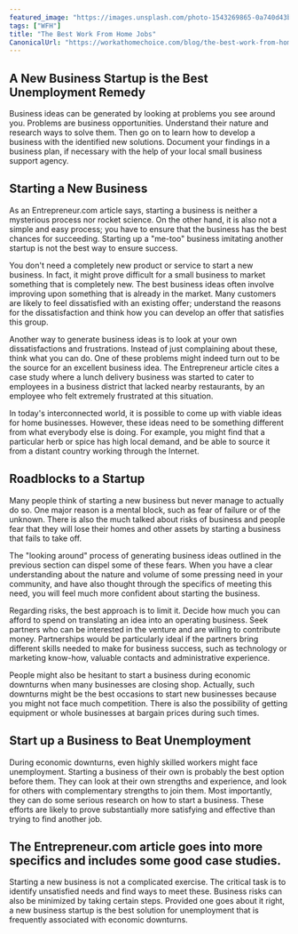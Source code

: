 ```yaml
---
featured_image: "https://images.unsplash.com/photo-1543269865-0a740d43b90c?ixlib=rb-1.2.1&ixid=eyJhcHBfaWQiOjEyMDd9&auto=format&fit=crop&w=1350&q=80"
tags: ["WFH"]
title: "The Best Work From Home Jobs"
CanonicalUrl: "https://workathomechoice.com/blog/the-best-work-from-home-jobs/"
---
```


## A New Business Startup is the Best Unemployment Remedy

Business ideas can be generated by looking at problems you see around you. Problems are business opportunities. Understand their nature and research ways to solve them. Then go on to learn how to develop a business with the identified new solutions. Document your findings in a business plan, if necessary with the help of your local small business support agency.

## Starting a New Business

As an Entrepreneur.com article says, starting a business is neither a mysterious process nor rocket science. On the other hand, it is also not a simple and easy process; you have to ensure that the business has the best chances for succeeding. Starting up a "me-too" business imitating another startup is not the best way to ensure success.

You don't need a completely new product or service to start a new business. In fact, it might prove difficult for a small business to market something that is completely new. The best business ideas often involve improving upon something that is already in the market. Many customers are likely to feel dissatisfied with an existing offer; understand the reasons for the dissatisfaction and think how you can develop an offer that satisfies this group.

Another way to generate business ideas is to look at your own dissatisfactions and frustrations. Instead of just complaining about these, think what you can do. One of these problems might indeed turn out to be the source for an excellent business idea. The Entrepreneur article cites a case study where a lunch delivery business was started to cater to employees in a business district that lacked nearby restaurants, by an employee who felt extremely frustrated at this situation.

In today's interconnected world, it is possible to come up with viable ideas for home businesses. However, these ideas need to be something different from what everybody else is doing. For example, you might find that a particular herb or spice has high local demand, and be able to source it from a distant country working through the Internet.

## Roadblocks to a Startup

Many people think of starting a new business but never manage to actually do so. One major reason is a mental block, such as fear of failure or of the unknown. There is also the much talked about risks of business and people fear that they will lose their homes and other assets by starting a business that fails to take off.

The "looking around" process of generating business ideas outlined in the previous section can dispel some of these fears. When you have a clear understanding about the nature and volume of some pressing need in your community, and have also thought through the specifics of meeting this need, you will feel much more confident about starting the business.

Regarding risks, the best approach is to limit it. Decide how much you can afford to spend on translating an idea into an operating business. Seek partners who can be interested in the venture and are willing to contribute money. Partnerships would be particularly ideal if the partners bring different skills needed to make for business success, such as technology or marketing know-how, valuable contacts and administrative experience.

People might also be hesitant to start a business during economic downturns when many businesses are closing shop. Actually, such downturns might be the best occasions to start new businesses because you might not face much competition. There is also the possibility of getting equipment or whole businesses at bargain prices during such times.

## Start up a Business to Beat Unemployment

During economic downturns, even highly skilled workers might face unemployment. Starting a business of their own is probably the best option before them. They can look at their own strengths and experience, and look for others with complementary strengths to join them. Most importantly, they can do some serious research on how to start a business. These efforts are likely to prove substantially more satisfying and effective than trying to find another job.

## The Entrepreneur.com article goes into more specifics and includes some good case studies.

Starting a new business is not a complicated exercise. The critical task is to identify unsatisfied needs and find ways to meet these. Business risks can also be minimized by taking certain steps. Provided one goes about it right, a new business startup is the best solution for unemployment that is frequently associated with economic downturns.
